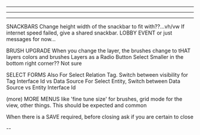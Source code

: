 --------------------------------------------------------------------------------------
--------------------------------------------------------------------------------------
--------------------------------------------------------------------------------------

SNACKBARS
  Change height width of the snackbar to fit with??...vh/vw
  If internet speed failed, give a shared snackbar. LOBBY EVENT or just messages for now...

BRUSH UPGRADE
  When you change the layer, the brushes change to tHAT layers colors and brushes
  Layers as a Radio Button Select
  Smaller in the bottom right corner?? Not sure

SELECT FORMS
  Also For Select Relation Tag. Switch between visibility for Tag Interface Id vs Data Source
  For Select Entity, Switch between Data Source vs Entity Interface Id

(more) MORE MENUS
like 'fine tune size' for brushes, grid mode for the view, other things. This should be expected and common

When there is a SAVE required, before closing ask if you are certain to close

--